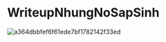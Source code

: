 # WriteupNhungNoSapSinh

![a364dbbfef6f61ede7bf1782142f33ed](https://user-images.githubusercontent.com/76674885/209389341-9942461b-0a1f-4552-b72a-b80d66fadee6.jpg)
